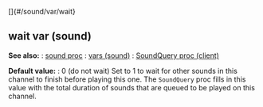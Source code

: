 []{#/sound/var/wait}
## wait var (sound)
**See also:**
:   [sound proc](#/proc/sound)
:   [vars (sound)](#/sound/var)
:   [SoundQuery proc (client)](#/client/proc/SoundQuery)
<!-- -->
**Default value:**
:   0 (do not wait)
Set to 1 to wait for other sounds in this channel to finish before
playing this one.
The `SoundQuery` proc fills in this value with the total duration of
sounds that are queued to be played on this channel.